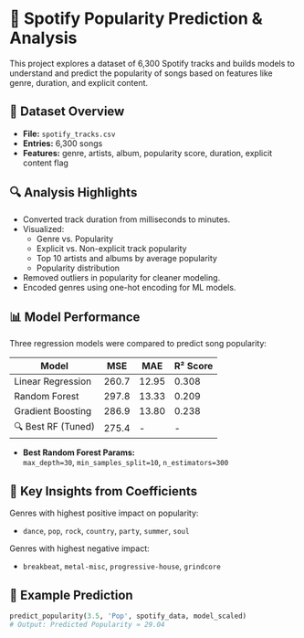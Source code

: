 # 🎵 Spotify Popularity Prediction & Analysis

This project explores a dataset of 6,300 Spotify tracks and builds models to understand and predict the popularity of songs based on features like genre, duration, and explicit content.

## 📁 Dataset Overview

- **File:** `spotify_tracks.csv`
- **Entries:** 6,300 songs
- **Features:** genre, artists, album, popularity score, duration, explicit content flag

## 🔍 Analysis Highlights

- Converted track duration from milliseconds to minutes.
- Visualized:
  - Genre vs. Popularity
  - Explicit vs. Non-explicit track popularity
  - Top 10 artists and albums by average popularity
  - Popularity distribution
- Removed outliers in popularity for cleaner modeling.
- Encoded genres using one-hot encoding for ML models.

## 📊 Model Performance

Three regression models were compared to predict song popularity:

| Model               | MSE   | MAE   | R² Score |
|--------------------|-------|-------|----------|
| Linear Regression  | 260.7 | 12.95 | 0.308    |
| Random Forest      | 297.8 | 13.33 | 0.209    |
| Gradient Boosting  | 286.9 | 13.80 | 0.238    |
| 🔍 Best RF (Tuned) | 275.4 | -     | -        |

- **Best Random Forest Params:**  
  `max_depth=30`, `min_samples_split=10`, `n_estimators=300`

## 🧠 Key Insights from Coefficients

Genres with highest positive impact on popularity:
- `dance`, `pop`, `rock`, `country`, `party`, `summer`, `soul`

Genres with highest negative impact:
- `breakbeat`, `metal-misc`, `progressive-house`, `grindcore`

## 🧪 Example Prediction

```python
predict_popularity(3.5, 'Pop', spotify_data, model_scaled)
# Output: Predicted Popularity ≈ 29.04
